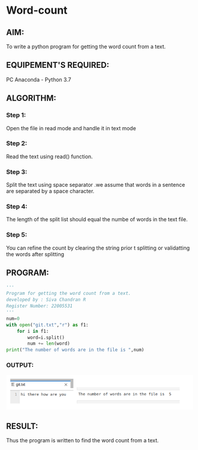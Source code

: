 # Word-count
## AIM:
To write a python program for getting the word count from a text.
## EQUIPEMENT'S REQUIRED: 
PC
Anaconda - Python 3.7
## ALGORITHM: 
### Step 1:
Open the file in read mode and handle it in text mode  
### Step 2:
Read the text using read() function. 
### Step 3:
Split the text using space separator .we assume that words in a sentence are separated by a space character. 
### Step 4:
The length of the split list should equal the numbe of words in the text file.
### Step 5:
You can refine the count by clearing the string prior t splitting or validatting the words after splitting

## PROGRAM:
```python
'''
Program for getting the word count from a text.
developed by : Siva Chandran R
Register Number: 22005531
'''
num=0
with open("git.txt","r") as f1:
    for i in f1:
        word=i.split()
        num += len(word)
print("The number of words are in the file is ",num)
```

### OUTPUT:
![output](./wordout.png)


## RESULT:
Thus the program is written to find the word count from a text.
